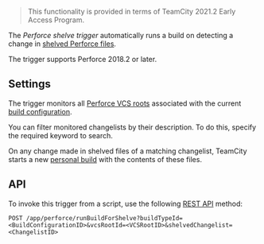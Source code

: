 [//]: # (title: Perforce Shelve Trigger)
[//]: # (auxiliary-id: Perforce Shelve Trigger)

>This functionality is provided in terms of TeamCity 2021.2 Early Access Program.

The _Perforce shelve trigger_ automatically runs a build on detecting a change in [shelved Perforce files](https://www.perforce.com/manuals/v17.1/p4guide/Content/CmdRef/p4_shelve.html).

The trigger supports Perforce 2018.2 or later.

## Settings

The trigger monitors all [Perforce VCS roots](perforce.md) associated with the current [build configuration](build-configuration.md).

You can filter monitored changelists by their description. To do this, specify the required keyword to search.

On any change made in shelved files of a matching changelist, TeamCity starts a new [personal build](personal-build.md) with the contents of these files.

## API

To invoke this trigger from a script, use the following [REST API](https://www.jetbrains.com/help/teamcity/rest/teamcity-rest-api-documentation.html) method:

```Shell
POST /app/perforce/runBuildForShelve?buildTypeId=<BuildConfigurationID>&vcsRootId=<VCSRootID>&shelvedChangelist=<ChangelistID>
```
